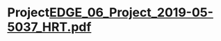 # Project[EDGE_06_Project_2019-05-5037_HRT.pdf](https://github.com/user-attachments/files/18301229/EDGE_06_Project_2019-05-5037_HRT.pdf)
